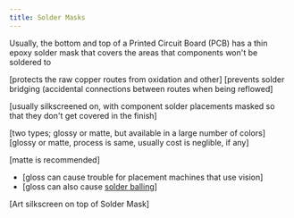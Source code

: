 ```yaml
---
title: Solder Masks
---
```


Usually, the bottom and top of a Printed Circuit Board (PCB) has a thin epoxy solder mask that covers the areas that components won't be soldered to

[protects the raw copper routes from oxidation and other]
[prevents solder bridging (accidental connections between routes when being reflowed]

[usually silkscreened on, with component solder placements masked so that they don't get covered in the finish]

[two types; glossy or matte, but available in a large number of colors]
[glossy or matte, process is same, usually cost is neglible, if any]

[matte is recommended]

 * [gloss can cause trouble for placement machines that use vision]
 * [gloss can also cause [solder balling](http://www.epectec.com/pcb/wave-soldering-defects/solder-balls.html)]

[Art silkscreen on top of Solder Mask]